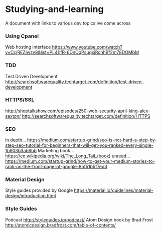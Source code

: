 # Studying-and-learning
A document with links to various dev topics Ive come across

### Using Cpanel
Web hosting interface 
https://www.youtube.com/watch?v=CcjREZIwzv8&list=PL41lfR-6DnOqPsuqxjRchhBf2m78DOMbM
### TDD
Test Driven Development
http://searchsoftwarequality.techtarget.com/definition/test-driven-development
### HTTPS/SSL
http://shoptalkshow.com/episodes/250-web-security-april-king-alex-sexton/
http://searchsoftwarequality.techtarget.com/definition/HTTPS
### SEO
in depth... 
https://medium.com/startup-grind/seo-is-not-hard-a-step-by-step-seo-tutorial-for-beginners-that-will-get-you-ranked-every-single-1b903b3ab6bb
Marketing book...
https://en.wikipedia.org/wiki/The_Long_Tail_(book)
unread...
https://medium.com/startup-grind/how-to-get-your-medium-stories-to-rank-on-the-front-page-of-google-85f51b5f7ed3
### Material Design
Style guides provided by Google
https://material.io/guidelines/material-design/introduction.html
### Style Guides
Podcast
http://styleguides.io/podcast/
Atom Design book by Brad Frost
http://atomicdesign.bradfrost.com/table-of-contents/

